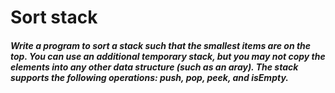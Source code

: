 # Sort stack
##### Write a program to sort a stack such that the smallest items are on the top. You can use an additional temporary stack, but you may not copy the elements into any other data structure (such as an aray). The stack supports the following operations: push, pop, peek, and isEmpty.